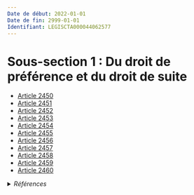 ```yaml
---
Date de début: 2022-01-01
Date de fin: 2999-01-01
Identifiant: LEGISCTA000044062577
---
```


<h1>Sous-section 1 : Du droit de préférence et du droit de suite</h1>

- [Article 2450](article_2450.md)
- [Article 2451](article_2451.md)
- [Article 2452](article_2452.md)
- [Article 2453](article_2453.md)
- [Article 2454](article_2454.md)
- [Article 2455](article_2455.md)
- [Article 2456](article_2456.md)
- [Article 2457](article_2457.md)
- [Article 2458](article_2458.md)
- [Article 2459](article_2459.md)
- [Article 2460](article_2460.md)

<details>
  <summary><em>Références</em></summary>

  <h2>Articles faisant référence à la section</h2>
  
  <ul>
    <li>
      <a href="https://legal.tricoteuses.fr//redirection/LEGIARTI000044045526?vers=git&vers=legifrance">Ordonnance n° 2021-1192 du 15 septembre 2021 portant réforme du droit des sûretés - article 15 ENTIEREMENT_MODIF</a> CREE source
    </li>
  </ul>
</details>
